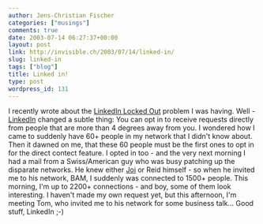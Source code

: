 ```yaml
---
author: Jens-Christian Fischer
categories: ["musings"]
comments: true
date: 2003-07-14 06:27:37+00:00
layout: post
link: http://invisible.ch/2003/07/14/linked-in/
slug: linked-in
tags: ["blog"]
title: Linked in!
type: post
wordpress_id: 131
---
```


I recently wrote about the [LinkedIn Locked Out](http://www.invisible.ch/archives/000089.html) problem I was having. Well - [LinkedIn](http://www.linkedin.com/) changed a subtle thing: You can opt in to receive requests directly from people that are more than 4 degrees away from you. I wondered how I came to suddenly have 60+ people in my network that I didn't know about. Then it dawned on me, that these 60 people must be the first ones to opt in for the direct contect feature. I opted in too - and the very next morning I had a mail from a Swiss/American guy who was busy patching up the disparate networks. He knew either [Joi](http://joi.ito.com) or Reid himself - so when he invited me to his network, BAM, I suddenly was connected to 1500+ people. This morning, I'm up to 2200+ connections - and boy, some of them look interesting.
I haven't made my own request yet, but this afternoon, I'm meeting Tom, who invited me to his network for some business talk...
Good stuff, LinkedIn ;-)
